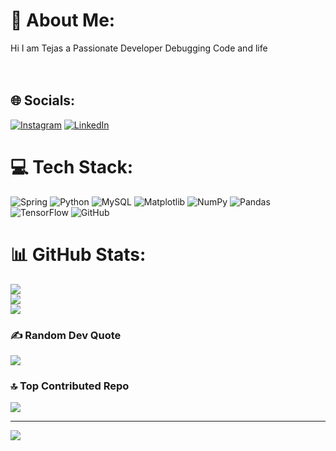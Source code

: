 # 💫 About Me:
Hi I am Tejas a Passionate Developer Debugging Code and life<br><br><br>


## 🌐 Socials:
[![Instagram](https://img.shields.io/badge/Instagram-%23E4405F.svg?logo=Instagram&logoColor=white)](https://instagram.com/tejas_ghatule4) [![LinkedIn](https://img.shields.io/badge/LinkedIn-%230077B5.svg?logo=linkedin&logoColor=white)](tejas-ghatule-599793294) 

# 💻 Tech Stack:
![Spring](https://img.shields.io/badge/spring-%236DB33F.svg?style=for-the-badge&logo=spring&logoColor=white) ![Python](https://img.shields.io/badge/python-3670A0?style=for-the-badge&logo=python&logoColor=ffdd54) ![MySQL](https://img.shields.io/badge/mysql-4479A1.svg?style=for-the-badge&logo=mysql&logoColor=white) ![Matplotlib](https://img.shields.io/badge/Matplotlib-%23ffffff.svg?style=for-the-badge&logo=Matplotlib&logoColor=black) ![NumPy](https://img.shields.io/badge/numpy-%23013243.svg?style=for-the-badge&logo=numpy&logoColor=white) ![Pandas](https://img.shields.io/badge/pandas-%23150458.svg?style=for-the-badge&logo=pandas&logoColor=white) ![TensorFlow](https://img.shields.io/badge/TensorFlow-%23FF6F00.svg?style=for-the-badge&logo=TensorFlow&logoColor=white) ![GitHub](https://img.shields.io/badge/github-%23121011.svg?style=for-the-badge&logo=github&logoColor=white)
# 📊 GitHub Stats:
![](https://github-readme-stats.vercel.app/api?username=CodeMaverick2&theme=dark&hide_border=false&include_all_commits=true&count_private=true)<br/>
![](https://github-readme-streak-stats.herokuapp.com/?user=CodeMaverick2&theme=dark&hide_border=false)<br/>
![](https://github-readme-stats.vercel.app/api/top-langs/?username=CodeMaverick2&theme=dark&hide_border=false&include_all_commits=true&count_private=true&layout=compact)

### ✍️ Random Dev Quote
![](https://quotes-github-readme.vercel.app/api?type=horizontal&theme=radical)

### 🔝 Top Contributed Repo
![](https://github-contributor-stats.vercel.app/api?username=CodeMaverick2&limit=5&theme=dark&combine_all_yearly_contributions=true)

---
[![](https://visitcount.itsvg.in/api?id=CodeMaverick2&icon=0&color=0)](https://visitcount.itsvg.in)

<!-- Proudly created with GPRM ( https://gprm.itsvg.in ) -->
